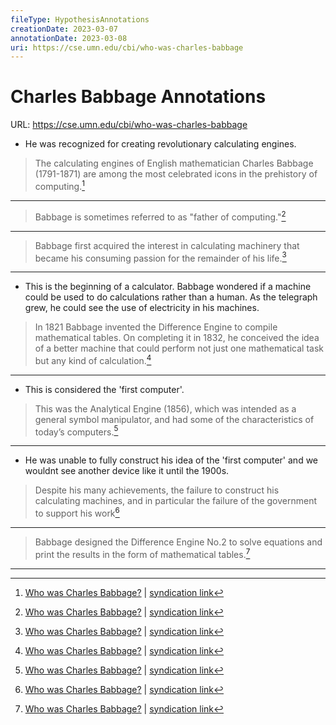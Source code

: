 ```yaml
---
fileType: HypothesisAnnotations
creationDate: 2023-03-07 
annotationDate: 2023-03-08
uri: https://cse.umn.edu/cbi/who-was-charles-babbage
---
```

# Charles Babbage Annotations
URL: https://cse.umn.edu/cbi/who-was-charles-babbage

- He was recognized for creating revolutionary calculating engines.

> The calculating engines of English mathematician Charles Babbage (1791-1871) are among the most celebrated icons in the prehistory of computing.[^1]

[^1]: [Who was Charles Babbage?](https://cse.umn.edu/cbi/who-was-charles-babbage) | [syndication link](tk) 

---

> Babbage is sometimes referred to as "father of computing."[^1]

[^1]: [Who was Charles Babbage?](https://cse.umn.edu/cbi/who-was-charles-babbage) | [syndication link](tk) 

---
> Babbage first acquired the interest in calculating machinery that became his consuming passion for the remainder of his life.[^1]

[^1]: [Who was Charles Babbage?](https://cse.umn.edu/cbi/who-was-charles-babbage) | [syndication link](tk) 

---
- This is the beginning of a calculator. Babbage wondered if a machine could be used to do calculations rather than a human. As the telegraph grew, he could see the use of electricity in his machines.

> In 1821 Babbage invented the Difference Engine to compile mathematical tables. On completing it in 1832, he conceived the idea of a better machine that could perform not just one mathematical task but any kind of calculation.[^1]

[^1]: [Who was Charles Babbage?](https://cse.umn.edu/cbi/who-was-charles-babbage) | [syndication link](tk) 

---
- This is considered the 'first computer'.

> This was the Analytical Engine (1856), which was intended as a general symbol manipulator, and had some of the characteristics of today’s computers.[^1]

[^1]: [Who was Charles Babbage?](https://cse.umn.edu/cbi/who-was-charles-babbage) | [syndication link](tk) 

---
- He was unable to fully construct his idea of the 'first computer' and we wouldnt see another device like it until the 1900s.
 
> Despite his many achievements, the failure to construct his calculating machines, and in particular the failure of the government to support his work[^1]

[^1]: [Who was Charles Babbage?](https://cse.umn.edu/cbi/who-was-charles-babbage) | [syndication link](tk) 

---
> Babbage designed the Difference Engine No.2 to solve equations and print the results in the form of mathematical tables.[^1]

[^1]: [Who was Charles Babbage?](https://cse.umn.edu/cbi/who-was-charles-babbage) | [syndication link](tk) 

---
